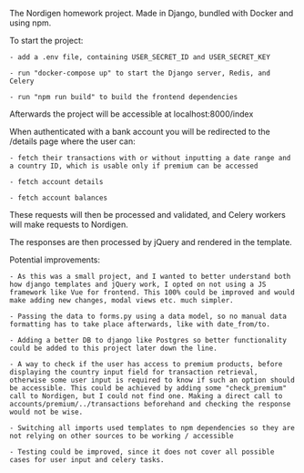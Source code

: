 The Nordigen homework project.
Made in Django, bundled with Docker and using npm.

To start the project:

    - add a .env file, containing USER_SECRET_ID and USER_SECRET_KEY

    - run "docker-compose up" to start the Django server, Redis, and Celery 

    - run "npm run build" to build the frontend dependencies

Afterwards the project will be accessible at localhost:8000/index

When authenticated with a bank account you will be redirected to the /details page where the user can:

    - fetch their transactions with or without inputting a date range and a country ID, which is usable only if premium can be accessed

    - fetch account details

    - fetch account balances
These requests will then be processed and validated, and Celery workers will make requests to Nordigen.


The responses are then processed by jQuery and rendered in the template.


Potential improvements:

    - As this was a small project, and I wanted to better understand both how django templates and jQuery work, I opted on not using a JS framework like Vue for frontend. This 100% could be improved and would make adding new changes, modal views etc. much simpler.

    - Passing the data to forms.py using a data model, so no manual data formatting has to take place afterwards, like with date_from/to.

    - Adding a better DB to django like Postgres so better functionality could be added to this project later down the line.

    - A way to check if the user has access to premium products, before displaying the country input field for transaction retrieval, otherwise some user input is required to know if such an option should be accessible. This could be achieved by adding some "check_premium" call to Nordigen, but I could not find one. Making a direct call to accounts/premium/../transactions beforehand and checking the response would not be wise.

    - Switching all imports used templates to npm dependencies so they are not relying on other sources to be working / accessible

    - Testing could be improved, since it does not cover all possible cases for user input and celery tasks.
